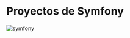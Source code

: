 # Proyectos de Symfony
![symfony](https://github.com/user-attachments/assets/0e0cde00-ec7e-4eff-b128-dcef048d860e)

